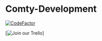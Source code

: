 # Comty-Development
[![CodeFactor](https://www.codefactor.io/repository/github/srgooglo/comty-development/badge?s=d26d9c4b4f23bdf7fdc8209a8088c58841deffc3)](https://www.codefactor.io/repository/github/srgooglo/comty-development)


[![Join our Trello](https://trello.com/invite/b/UbwvlG1I/2bc02725b9b210d2e9e9a82c5040b895/comty-development)]